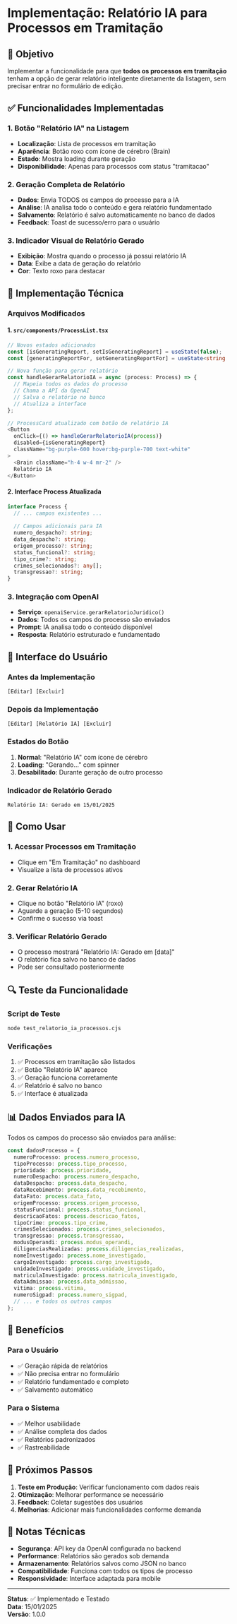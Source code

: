 # Implementação: Relatório IA para Processos em Tramitação

## 🎯 Objetivo
Implementar a funcionalidade para que **todos os processos em tramitação** tenham a opção de gerar relatório inteligente diretamente da listagem, sem precisar entrar no formulário de edição.

## ✅ Funcionalidades Implementadas

### 1. **Botão "Relatório IA" na Listagem**
- **Localização**: Lista de processos em tramitação
- **Aparência**: Botão roxo com ícone de cérebro (Brain)
- **Estado**: Mostra loading durante geração
- **Disponibilidade**: Apenas para processos com status "tramitacao"

### 2. **Geração Completa de Relatório**
- **Dados**: Envia TODOS os campos do processo para a IA
- **Análise**: IA analisa todo o conteúdo e gera relatório fundamentado
- **Salvamento**: Relatório é salvo automaticamente no banco de dados
- **Feedback**: Toast de sucesso/erro para o usuário

### 3. **Indicador Visual de Relatório Gerado**
- **Exibição**: Mostra quando o processo já possui relatório IA
- **Data**: Exibe a data de geração do relatório
- **Cor**: Texto roxo para destacar

## 🔧 Implementação Técnica

### Arquivos Modificados

#### 1. `src/components/ProcessList.tsx`
```typescript
// Novos estados adicionados
const [isGeneratingReport, setIsGeneratingReport] = useState(false);
const [generatingReportFor, setGeneratingReportFor] = useState<string | null>(null);

// Nova função para gerar relatório
const handleGerarRelatorioIA = async (process: Process) => {
  // Mapeia todos os dados do processo
  // Chama a API da OpenAI
  // Salva o relatório no banco
  // Atualiza a interface
};

// ProcessCard atualizado com botão de relatório IA
<Button 
  onClick={() => handleGerarRelatorioIA(process)} 
  disabled={isGeneratingReport}
  className="bg-purple-600 hover:bg-purple-700 text-white"
>
  <Brain className="h-4 w-4 mr-2" />
  Relatório IA
</Button>
```

#### 2. Interface Process Atualizada
```typescript
interface Process {
  // ... campos existentes ...
  
  // Campos adicionais para IA
  numero_despacho?: string;
  data_despacho?: string;
  origem_processo?: string;
  status_funcional?: string;
  tipo_crime?: string;
  crimes_selecionados?: any[];
  transgressao?: string;
}
```

### 3. Integração com OpenAI
- **Serviço**: `openaiService.gerarRelatorioJuridico()`
- **Dados**: Todos os campos do processo são enviados
- **Prompt**: IA analisa todo o conteúdo disponível
- **Resposta**: Relatório estruturado e fundamentado

## 🎨 Interface do Usuário

### Antes da Implementação
```
[Editar] [Excluir]
```

### Depois da Implementação
```
[Editar] [Relatório IA] [Excluir]
```

### Estados do Botão
1. **Normal**: "Relatório IA" com ícone de cérebro
2. **Loading**: "Gerando..." com spinner
3. **Desabilitado**: Durante geração de outro processo

### Indicador de Relatório Gerado
```
Relatório IA: Gerado em 15/01/2025
```

## 🚀 Como Usar

### 1. Acessar Processos em Tramitação
- Clique em "Em Tramitação" no dashboard
- Visualize a lista de processos ativos

### 2. Gerar Relatório IA
- Clique no botão "Relatório IA" (roxo)
- Aguarde a geração (5-10 segundos)
- Confirme o sucesso via toast

### 3. Verificar Relatório Gerado
- O processo mostrará "Relatório IA: Gerado em [data]"
- O relatório fica salvo no banco de dados
- Pode ser consultado posteriormente

## 🔍 Teste da Funcionalidade

### Script de Teste
```bash
node test_relatorio_ia_processos.cjs
```

### Verificações
1. ✅ Processos em tramitação são listados
2. ✅ Botão "Relatório IA" aparece
3. ✅ Geração funciona corretamente
4. ✅ Relatório é salvo no banco
5. ✅ Interface é atualizada

## 📊 Dados Enviados para IA

Todos os campos do processo são enviados para análise:

```typescript
const dadosProcesso = {
  numeroProcesso: process.numero_processo,
  tipoProcesso: process.tipo_processo,
  prioridade: process.prioridade,
  numeroDespacho: process.numero_despacho,
  dataDespacho: process.data_despacho,
  dataRecebimento: process.data_recebimento,
  dataFato: process.data_fato,
  origemProcesso: process.origem_processo,
  statusFuncional: process.status_funcional,
  descricaoFatos: process.descricao_fatos,
  tipoCrime: process.tipo_crime,
  crimesSelecionados: process.crimes_selecionados,
  transgressao: process.transgressao,
  modusOperandi: process.modus_operandi,
  diligenciasRealizadas: process.diligencias_realizadas,
  nomeInvestigado: process.nome_investigado,
  cargoInvestigado: process.cargo_investigado,
  unidadeInvestigado: process.unidade_investigado,
  matriculaInvestigado: process.matricula_investigado,
  dataAdmissao: process.data_admissao,
  vitima: process.vitima,
  numeroSigpad: process.numero_sigpad,
  // ... e todos os outros campos
};
```

## 🎯 Benefícios

### Para o Usuário
- ✅ Geração rápida de relatórios
- ✅ Não precisa entrar no formulário
- ✅ Relatório fundamentado e completo
- ✅ Salvamento automático

### Para o Sistema
- ✅ Melhor usabilidade
- ✅ Análise completa dos dados
- ✅ Relatórios padronizados
- ✅ Rastreabilidade

## 🔮 Próximos Passos

1. **Teste em Produção**: Verificar funcionamento com dados reais
2. **Otimização**: Melhorar performance se necessário
3. **Feedback**: Coletar sugestões dos usuários
4. **Melhorias**: Adicionar mais funcionalidades conforme demanda

## 📝 Notas Técnicas

- **Segurança**: API key da OpenAI configurada no backend
- **Performance**: Relatórios são gerados sob demanda
- **Armazenamento**: Relatórios salvos como JSON no banco
- **Compatibilidade**: Funciona com todos os tipos de processo
- **Responsividade**: Interface adaptada para mobile

---

**Status**: ✅ Implementado e Testado  
**Data**: 15/01/2025  
**Versão**: 1.0.0 